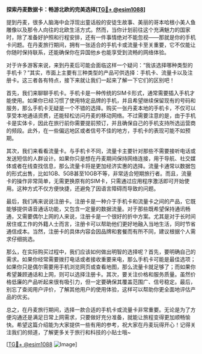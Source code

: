 **探索丹麦数据卡：畅游北欧的完美选择[[TG💪+ @esim1088](https://t.me/s/esim1088)]**

提到丹麦，很多人脑海中会浮现出童话般的安徒生故事、美丽的哥本哈根小美人鱼雕像以及那令人向往的北欧生活方式。然而，当你计划前往这个充满魅力的国家时，除了准备好护照和行程安排，还有一件事情绝对不能忽视——那就是你的手机卡问题。在丹麦旅行期间，拥有一张适合的手机卡或流量卡至关重要，它不仅能让你随时保持联系，还能确保你在异国他乡也能享受到流畅的网络体验。

对于许多游客来说，来到丹麦后可能会面临这样一个疑问：“我该选择哪种类型的手机卡？”其实，市面上主要有三种类型的产品可供选择：手机卡、流量卡以及注册卡。这三者各有特点，接下来就让我们一起来了解一下它们的区别吧！

首先，我们来聊聊手机卡。手机卡是一种传统的SIM卡形式，通常需要插入手机才能使用。如果你已经习惯了使用特定品牌的手机，并且希望继续保留现有的号码和服务，那么手机卡无疑是一个不错的选择。购买一张丹麦本地的手机卡，不仅可以享受本地通话资费，还能轻松访问丹麦的移动网络。不过需要注意的是，由于手机卡是实体卡，因此在旅行前你需要提前预订，并且确保自己的手机支持所选运营商的频段。此外，在一些偏远地区或者信号不佳的地方，手机卡的表现可能不如预期。

其次，我们来看看流量卡。与手机卡不同，流量卡主要针对那些不需要接听电话或发送短信的人群设计。如果你只是想在丹麦期间保持网络连接，用于导航、社交媒体或者在线查找信息，那么流量卡将是更加经济实惠的选择。流量卡通常以数据包的形式出售，比如1GB、5GB甚至10GB不等，非常适合短期旅行者。而且，流量卡的操作非常简单，无需更换原有的SIM卡，只需通过应用程序激活即可开始使用。这种方式不仅方便快捷，还避免了因语言障碍而导致的问题。

最后，我们再来说说注册卡。注册卡是一种介于手机卡和流量卡之间的产品，它既能够提供语音通话功能，又包含一定量的数据流量。对于那些既希望保持通讯畅通，又需要偶尔上网的人来说，注册卡是一个很好的折中方案。尤其是对于长时间居住或工作的外籍人士而言，注册卡可以帮助他们更好地融入当地生活，同时节省通信成本。当然，注册卡的具体内容会因品牌和套餐而有所不同，建议根据个人需求仔细挑选。

那么，在实际购买过程中，我们应该如何做出明智的选择呢？首先，要明确自己的需求。如果你经常需要拨打电话或者接收重要来电，那么手机卡可能是最佳选项；如果你只是偶尔需要用手机浏览网页或查看地图，那么流量卡就足够了；而如果你希望兼顾通话和上网，则可以选择注册卡。其次，要关注价格和服务质量。虽然价格低廉的产品听起来很有吸引力，但一定要确保其覆盖范围广、信号稳定。最后，别忘了查阅用户评价，了解其他用户的使用体验，这样可以帮助你更全面地评估产品的优劣。

总之，在丹麦旅行期间，选择一款合适的手机卡或流量卡非常重要。无论是为了方便沟通还是满足日常上网需求，只要做好充分准备，就能让旅程变得更加顺畅愉快。希望这篇介绍能为大家提供一些有用的参考，祝大家在丹麦玩得开心！记得关注我们的频道，了解更多关于旅行和科技的小贴士哦~

[[TG💪+ @esim1088](https://t.me/s/esim1088) ![Image](https://i.postimg.cc/4NQfJmqS/Snipaste-2025-05-13-00-14-12.png)]